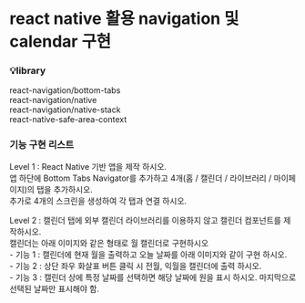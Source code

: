 <h1>react native 활용 navigation 및 calendar 구현</h1>

<h3>💡library</h3>

react-navigation/bottom-tabs<br/>
react-navigation/native<br/>
react-navigation/native-stack<br/>
react-native-safe-area-context<br/>

### 기능 구현 리스트

Level 1 : React Native 기반 앱을 제작 하시오.<br/> 앱 하단에 Bottom Tabs Navigator를 추가하고 4개(홈 / 캘린더 / 라이브러리 / 마이페이지)의 탭을 추가하시오.<br/> 추가로 4개의 스크린을 생성하여 각 탭과 연결 하시오.

Level 2 : 캘린더 탭에 외부 캘린더 라이브러리를 이용하지 않고 캘린더 컴포넌트를 제작하시오.<br/> 캘린더는 아래 이미지와 같은 형태로 월 캘린더로 구현하시오<br/> - 기능 1 : 캘린더에 현재 월을 출력하고 오늘 날짜를 아래 이미지와 같이 구현 하시오.<br/> - 기능 2 : 상단 좌우 화살표 버튼 클릭 시 전월, 익월을 캘린더에 출력 하시오.<br/> - 기능 3 : 캘린더 상에 특정 날짜를 선택하면 해당 날짜에 원을 표시 하시오. 마지막으로 선택된 날짜만 표시해야 함.
